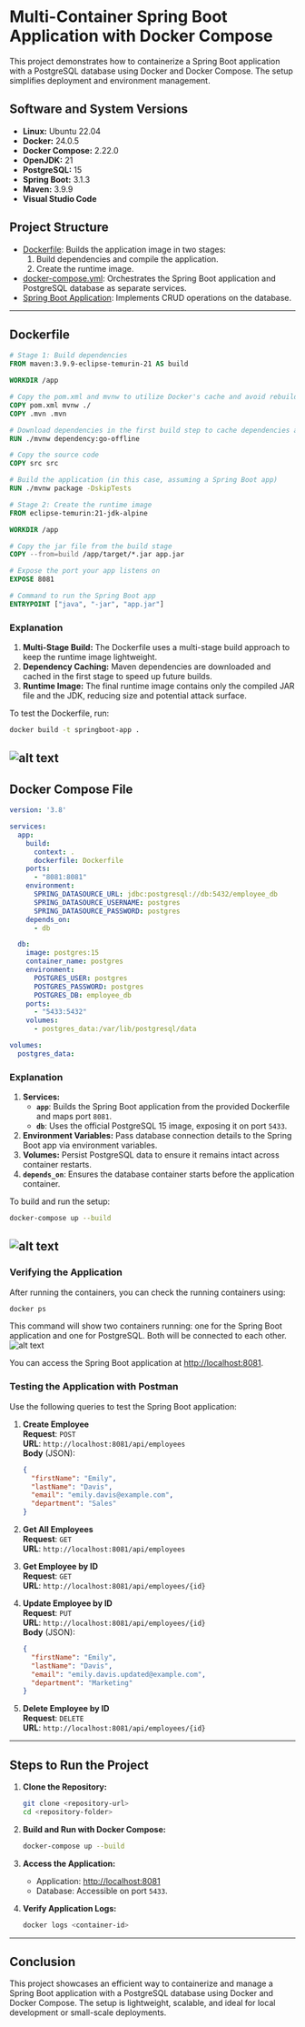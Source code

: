 # Multi-Container Spring Boot Application with Docker Compose

This project demonstrates how to containerize a Spring Boot application with a PostgreSQL database using Docker and Docker Compose. The setup simplifies deployment and environment management.

## Software and System Versions

- **Linux:** Ubuntu 22.04
- **Docker:** 24.0.5
- **Docker Compose:** 2.22.0
- **OpenJDK:** 21
- **PostgreSQL:** 15
- **Spring Boot:** 3.1.3
- **Maven:** 3.9.9
- **Visual Studio Code**

## Project Structure

- [Dockerfile](springboot-compose/Dockerfile): Builds the application image in two stages:
  1. Build dependencies and compile the application.
  2. Create the runtime image.
- [docker-compose.yml](springboot-compose/docker-compose.yml): Orchestrates the Spring Boot application and PostgreSQL database as separate services.
- [Spring Boot Application](springboot-compose): Implements CRUD operations on the database.

---

## Dockerfile

```dockerfile
# Stage 1: Build dependencies
FROM maven:3.9.9-eclipse-temurin-21 AS build

WORKDIR /app

# Copy the pom.xml and mvnw to utilize Docker's cache and avoid rebuilding dependencies unless they change
COPY pom.xml mvnw ./
COPY .mvn .mvn

# Download dependencies in the first build step to cache dependencies and avoid re-downloading every time
RUN ./mvnw dependency:go-offline

# Copy the source code
COPY src src

# Build the application (in this case, assuming a Spring Boot app)
RUN ./mvnw package -DskipTests

# Stage 2: Create the runtime image
FROM eclipse-temurin:21-jdk-alpine

WORKDIR /app

# Copy the jar file from the build stage
COPY --from=build /app/target/*.jar app.jar

# Expose the port your app listens on
EXPOSE 8081

# Command to run the Spring Boot app
ENTRYPOINT ["java", "-jar", "app.jar"]
```

### Explanation

1. **Multi-Stage Build:** The Dockerfile uses a multi-stage build approach to keep the runtime image lightweight.
2. **Dependency Caching:** Maven dependencies are downloaded and cached in the first stage to speed up future builds.
3. **Runtime Image:** The final runtime image contains only the compiled JAR file and the JDK, reducing size and potential attack surface.

To test the Dockerfile, run:

```bash
docker build -t springboot-app .
```
![alt text](assets/build-image.png)
---

## Docker Compose File

```yaml
version: '3.8'

services:
  app:
    build:
      context: .
      dockerfile: Dockerfile
    ports:
      - "8081:8081"
    environment:
      SPRING_DATASOURCE_URL: jdbc:postgresql://db:5432/employee_db
      SPRING_DATASOURCE_USERNAME: postgres
      SPRING_DATASOURCE_PASSWORD: postgres
    depends_on:
      - db

  db:
    image: postgres:15
    container_name: postgres
    environment:
      POSTGRES_USER: postgres
      POSTGRES_PASSWORD: postgres
      POSTGRES_DB: employee_db
    ports:
      - "5433:5432"
    volumes:
      - postgres_data:/var/lib/postgresql/data

volumes:
  postgres_data:
```

### Explanation

1. **Services:**
   - **`app`**: Builds the Spring Boot application from the provided Dockerfile and maps port `8081`.
   - **`db`**: Uses the official PostgreSQL 15 image, exposing it on port `5433`.
2. **Environment Variables:** Pass database connection details to the Spring Boot app via environment variables.
3. **Volumes:** Persist PostgreSQL data to ensure it remains intact across container restarts.
4. **`depends_on`**: Ensures the database container starts before the application container.

To build and run the setup:

```bash
docker-compose up --build
```
![alt text](assets/compose.png)
---

### Verifying the Application

After running the containers, you can check the running containers using:

```bash
docker ps
```
This command will show two containers running: one for the Spring Boot application and one for PostgreSQL. Both will be connected to each other.
![alt text](assets/container.png)

You can access the Spring Boot application at [http://localhost:8081](http://localhost:8081).

### Testing the Application with Postman

Use the following queries to test the Spring Boot application:

1. **Create Employee**  
   **Request**: `POST`  
   **URL**: `http://localhost:8081/api/employees`  
   **Body** (JSON):
   ```json
   {
     "firstName": "Emily",
     "lastName": "Davis",
     "email": "emily.davis@example.com",
     "department": "Sales"
   }
   ```

2. **Get All Employees**  
   **Request**: `GET`  
   **URL**: `http://localhost:8081/api/employees`  

3. **Get Employee by ID**  
   **Request**: `GET`  
   **URL**: `http://localhost:8081/api/employees/{id}`  
4. **Update Employee by ID**  
   **Request**: `PUT`  
   **URL**: `http://localhost:8081/api/employees/{id}`  
   **Body** (JSON):
   ```json
   {
     "firstName": "Emily",
     "lastName": "Davis",
     "email": "emily.davis.updated@example.com",
     "department": "Marketing"
   }
   ```

5. **Delete Employee by ID**  
   **Request**: `DELETE`  
   **URL**: `http://localhost:8081/api/employees/{id}`

---

## Steps to Run the Project

1. **Clone the Repository:**

   ```bash
   git clone <repository-url>
   cd <repository-folder>
   ```

2. **Build and Run with Docker Compose:**

   ```bash
   docker-compose up --build
   ```

3. **Access the Application:**

   - Application: [http://localhost:8081](http://localhost:8081)
   - Database: Accessible on port `5433`.

4. **Verify Application Logs:**

   ```bash
   docker logs <container-id>
   ```

---

## Conclusion

This project showcases an efficient way to containerize and manage a Spring Boot application with a PostgreSQL database using Docker and Docker Compose. The setup is lightweight, scalable, and ideal for local development or small-scale deployments.